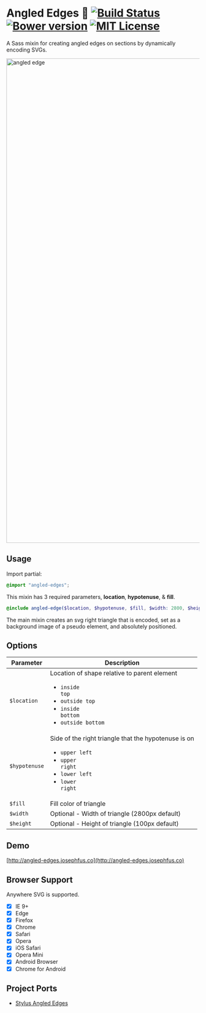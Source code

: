 # Angled Edges :triangular_ruler: [![Build Status](https://travis-ci.org/josephfusco/angled-edges.svg?branch=master)](https://travis-ci.org/josephfusco/angled-edges) [![Bower version](https://badge.fury.io/bo/angled-edges.svg)](https://badge.fury.io/bo/angled-edges) [![MIT License](http://img.shields.io/:license-mit-blue.svg)](LICENSE)

A Sass mixin for creating angled edges on sections by dynamically encoding SVGs.

<img width="1262" alt="angled edge" src="https://cloud.githubusercontent.com/assets/6676674/16118929/33700404-33a7-11e6-8e94-a9ace624a41a.png">

## Usage

Import partial:
```scss
@import "angled-edges";
```

This mixin has 3 required parameters, **location**, **hypotenuse**, & **fill**.
```scss
@include angled-edge($location, $hypotenuse, $fill, $width: 2800, $height: 100);
```

The main mixin creates an svg right triangle that is encoded, set as a background image of a pseudo element, and absolutely positioned.

## Options

| Parameter | Description |
| ----------| ----------- |
| `$location` | Location of shape relative to parent element <uL><li><code>inside top</code></li><li><code>outside top</code></li><li><code>inside bottom</code></li><li><code>outside bottom</code></li></ul> |
| `$hypotenuse` | Side of the right triangle that the hypotenuse is on <uL><li><code>upper left</code></li><li><code>upper right</code></li><li><code>lower left</code></li><li><code>lower right</code></li></ul> |
| `$fill` | Fill color of triangle |
| `$width` | Optional - Width of triangle (2800px default) |
| `$height` | Optional - Height of triangle (100px default) |

## Demo

[http://angled-edges.josephfus.co](http://angled-edges.josephfus.co)

## Browser Support

Anywhere SVG is supported.

- [x] IE 9+
- [x] Edge
- [x] Firefox
- [x] Chrome
- [x] Safari
- [x] Opera
- [x] iOS Safari
- [x] Opera Mini
- [x] Android Browser
- [x] Chrome for Android

## Project Ports

+ [Stylus Angled Edges](https://github.com/OlegWock/stylus-angled-edges)

